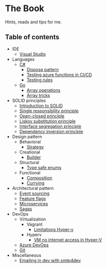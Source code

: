 # The Book

Hints, reads and tips for me.

## Table of contents

- IDE
  - [Visual Studio](./ide/visual_studio.md)
- Languages
  - [C#](./languages/csharp.md)
    - [Dispose pattern](./languages/csharp/dispose_pattern.md)
    - [Testing azure functions in CI/CD](https://www.davideguida.com/testing-azure-functions-on-azure-devops-part-1-setup/)
    - [Testing rules](./languages/csharp/testing_rules.md)
  - [Go](./languages/go.md)
    - [Array operations](./languages/go/array_operations.md)
    - [Array tricks](./languages/go/array_tricks.md)
- SOLID principles
  - [Introduction to SOLID](./principles/introduction.md)
  - [Single responsibility principle](./principles/single_responsibility_principle.md)
  - [Open-closed principle](./principles/open_closed_principle.md)
  - [Liskov substitution principle](./principles/liskov_substitution_principle.md)
  - [Interface segregation principle](./principles/interface_segregation_principle.md)
  - [Dependency inversion principle](./principles/dependency_inversion_principle.md)
- Design pattern
  - Behavioral
    - [Strategy](./design_pattern/behavioral/strategy_pattern.md)
  - Creational
    - [Builder](./design_pattern/creational/builder_pattern.md)
  - Structural
    - [Type safe enums](./design_pattern/structural/type_safe_enum_pattern.md)
  - Functional
    - [Composition](./design_pattern/functional/composition_pattern.md)
    - [Currying](./design_pattern/functional/currying_pattern.md)
- Architectural pattern
  - [Event sourcing](./architectural_pattern/event_sourcing.md)
  - [Feature flags](./architectural_pattern/feature_flags.md)
  - [Microservices](./architectural_pattern/microservices.md)
  - [Sagas](./architectural_pattern/sagas_pattern.md)
- DevOps
  - Virtualization
    - Vagrant
      - [Limitations Hyper-v](https://www.vagrantup.com/docs/providers/hyperv/limitations)
    - Hyperv
      - [VM no internet access in Hyper-V](https://www.isunshare.com/blog/fix-vm-no-internet-access-hyper-v-windows-10-2018/)
  - [Azure DevOps](./devops/azure.md)
  - [Git](./devops/git.md)
- Miscellaneous
  - [Emailing in dev with smtp4dev](https://github.com/rnwood/smtp4dev)
  